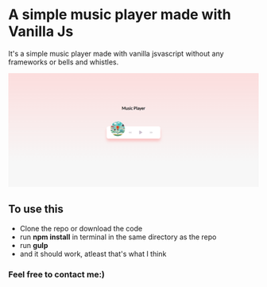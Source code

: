 # A simple music player made with Vanilla Js
It's a simple music player made with vanilla jsvascript without any frameworks or bells and whistles.

![Screenshot](./img/Screenshot.png?raw=true "Screenshot")

## To use this 

- Clone the repo or download the code
- run **npm install** in terminal in the same directory as the repo
- run **gulp**
- and it should work, atleast that's what I think

### Feel free to contact me:)
